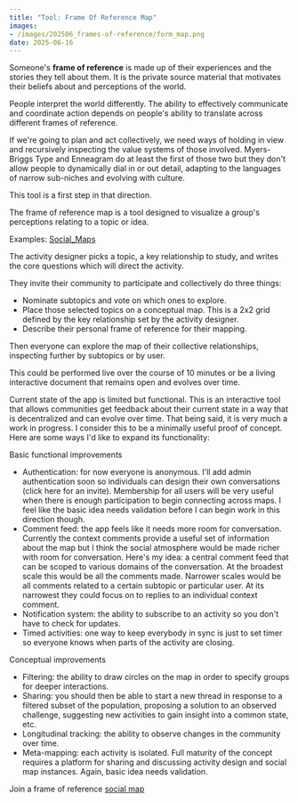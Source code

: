 ```yaml
---
title: "Tool: Frame Of Reference Map"
images: 
- /images/202506_frames-of-reference/form_map.png
date: 2025-06-16
---
```


Someone's **frame of reference** is made up of their experiences and the stories they tell about them. It is the private source material that motivates their beliefs about and perceptions of the world. 

People interpret the world differently. The ability to effectively communicate and coordinate action depends on people's ability to translate across different frames of reference.  

If we're going to plan and act collectively, we need ways of holding in view and recursively inspecting the value systems of those involved. Myers-Briggs Type and Enneagram do at least the first of those two but they don't allow people to dynamically dial in or out detail, adapting to the languages of narrow sub-niches and evolving with culture.

This tool is a first step in that direction. 

The frame of reference map is a tool designed to visualize a group's perceptions relating to a topic or idea. 

Examples: [Social_Maps](/maps)

The activity designer picks a topic, a key relationship to study, and writes the core questions which will direct the activity. 

They invite their community to participate and collectively do three things:
- Nominate subtopics and vote on which ones to explore.
- Place those selected topics on a conceptual map. This is a 2x2 grid defined by the key relationship set by the activity designer.
- Describe their personal frame of reference for their mapping. 

Then everyone can explore the map of their collective relationships, inspecting further by subtopics or by user. 

This could be performed live over the course of 10 minutes or be a living interactive document that remains open and evolves over time.

Current state of the app is limited but functional. This is an interactive tool that allows communities get feedback about their current state in a way that is decentralized and can evolve over time. That being said, it is very much a work in progress. I consider this to be a minimally useful proof of concept. Here are some ways I'd like to expand its functionality:

Basic functional improvements
- Authentication: for now everyone is anonymous. I'll add admin authentication soon so individuals can design their own conversations (click here for an invite). Membership for all users will be very useful when there is enough participation to begin connecting across maps. I feel like the basic idea needs validation before I can begin work in this direction though.
- Comment feed: the app feels like it needs more room for conversation. Currently the context comments provide a useful set of information about the map but I think the social atmosphere would be made richer with room for conversation. Here's my idea: a central comment feed that can be scoped to various domains of the conversation. At the broadest scale this would be all the comments made. Narrower scales would be all comments related to a certain subtopic or particular user. At its narrowest they could focus on to replies to an individual context comment. 
- Notification system: the ability to subscribe to an activity so you don't have to check for updates. 
- Timed activities: one way to keep everybody in sync is just to set timer so everyone knows when parts of the activity are closing. 


Conceptual improvements
- Filtering: the ability to draw circles on the map in order to specify groups for deeper interactions.
- Sharing: you should then be able to start a new thread in response to a filtered subset of the population, proposing a solution to an observed challenge, suggesting new activities to gain insight into a common state, etc.
- Longitudinal tracking: the ability to observe changes in the community over time.
- Meta-mapping: each activity is isolated. Full maturity of the concept requires a platform for sharing and discussing activity design and social map instances. Again, basic idea needs validation.

Join a frame of reference [social map](/maps)